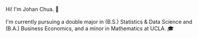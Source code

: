 Hi! I'm Johan Chua. 👋 
</br>
</br>
I'm currently pursuing a double major in (B.S.) Statistics & Data Science and (B.A.) Business Economics, and a minor in Mathematics at UCLA. 🎓



